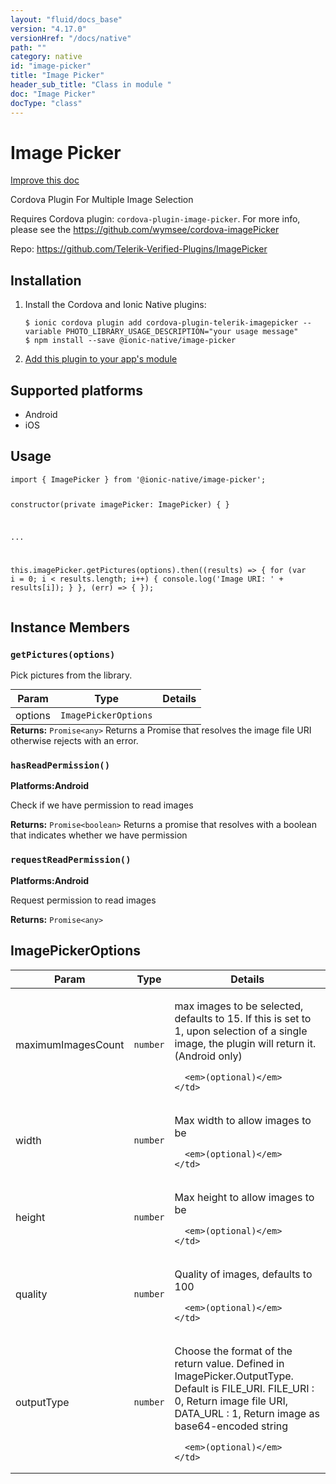 ```yaml
---
layout: "fluid/docs_base"
version: "4.17.0"
versionHref: "/docs/native"
path: ""
category: native
id: "image-picker"
title: "Image Picker"
header_sub_title: "Class in module "
doc: "Image Picker"
docType: "class"
---
```


<h1 class="api-title">Image Picker</h1>

<a class="improve-v2-docs" href="http://github.com/ionic-team/ionic-native/edit/master/src/@ionic-native/plugins/image-picker/index.ts#L36">
  Improve this doc
</a>







<p>Cordova Plugin For Multiple Image Selection</p>
<p>Requires Cordova plugin: <code>cordova-plugin-image-picker</code>.
For more info, please see the <a href="https://github.com/wymsee/cordova-imagePicker">https://github.com/wymsee/cordova-imagePicker</a></p>


<p>Repo:
  <a href="https://github.com/Telerik-Verified-Plugins/ImagePicker">
    https://github.com/Telerik-Verified-Plugins/ImagePicker
  </a>
</p>


<h2><a class="anchor" name="installation" href="#installation"></a>Installation</h2>
<ol class="installation">
  <li>Install the Cordova and Ionic Native plugins:<br>
    <pre><code class="nohighlight">$ ionic cordova plugin add cordova-plugin-telerik-imagepicker --variable PHOTO_LIBRARY_USAGE_DESCRIPTION="your usage message"
$ npm install --save @ionic-native/image-picker
</code></pre>
  </li>
  <li><a href="https://ionicframework.com/docs/native/#Add_Plugins_to_Your_App_Module">Add this plugin to your app's module</a></li>
</ol>



<h2><a class="anchor" name="platforms" href="#platforms"></a>Supported platforms</h2>
<ul>
  <li>Android</li><li>iOS</li>
</ul>






<h2><a class="anchor" name="usage" href="#usage"></a>Usage</h2>
<pre><code class="lang-typescript">import { ImagePicker } from &#39;@ionic-native/image-picker&#39;;


constructor(private imagePicker: ImagePicker) { }

...

this.imagePicker.getPictures(options).then((results) =&gt; {
  for (var i = 0; i &lt; results.length; i++) {
      console.log(&#39;Image URI: &#39; + results[i]);
  }
}, (err) =&gt; { });
</code></pre>








<h2><a class="anchor" name="instance-members" href="#instance-members"></a>Instance Members</h2>
<h3><a class="anchor" name="getPictures" href="#getPictures"></a><code>getPictures(options)</code></h3>




Pick pictures from the library.
<table class="table param-table" style="margin:0;">
  <thead>
  <tr>
    <th>Param</th>
    <th>Type</th>
    <th>Details</th>
  </tr>
  </thead>
  <tbody>
  <tr>
    <td>
      options</td>
    <td>
      <code>ImagePickerOptions</code>
    </td>
    <td>
      </td>
  </tr>
  </tbody>
</table>

<div class="return-value" markdown="1">
  <i class="icon ion-arrow-return-left"></i>
  <b>Returns:</b> <code>Promise&lt;any&gt;</code> Returns a Promise that resolves the image file URI
otherwise rejects with an error.
</div><h3><a class="anchor" name="hasReadPermission" href="#hasReadPermission"></a><code>hasReadPermission()</code></h3>



<p>
  <strong>Platforms:</strong><strong class="tag">Android</strong>&nbsp;</p>


Check if we have permission to read images


<div class="return-value" markdown="1">
  <i class="icon ion-arrow-return-left"></i>
  <b>Returns:</b> <code>Promise&lt;boolean&gt;</code> Returns a promise that resolves with a boolean that indicates whether we have permission
</div><h3><a class="anchor" name="requestReadPermission" href="#requestReadPermission"></a><code>requestReadPermission()</code></h3>



<p>
  <strong>Platforms:</strong><strong class="tag">Android</strong>&nbsp;</p>


Request permission to read images


<div class="return-value" markdown="1">
  <i class="icon ion-arrow-return-left"></i>
  <b>Returns:</b> <code>Promise&lt;any&gt;</code> 
</div>





<h2><a class="anchor" name="ImagePickerOptions" href="#ImagePickerOptions"></a>ImagePickerOptions</h2>

<table class="table param-table" style="margin:0;">
  <thead>
  <tr>
    <th>Param</th>
    <th>Type</th>
    <th>Details</th>
  </tr>
  </thead>
  <tbody>
  
  <tr>
    <td>
      maximumImagesCount
    </td>
    <td>
      <code>number</code>
    </td>
    <td>
      <p>max images to be selected, defaults to 15. If this is set to 1, upon selection of a single image, the plugin will return it. (Android only)</p>

      <em>(optional)</em>
    </td>
  </tr>
  
  <tr>
    <td>
      width
    </td>
    <td>
      <code>number</code>
    </td>
    <td>
      <p>Max width to allow images to be</p>

      <em>(optional)</em>
    </td>
  </tr>
  
  <tr>
    <td>
      height
    </td>
    <td>
      <code>number</code>
    </td>
    <td>
      <p>Max height to allow images to be</p>

      <em>(optional)</em>
    </td>
  </tr>
  
  <tr>
    <td>
      quality
    </td>
    <td>
      <code>number</code>
    </td>
    <td>
      <p>Quality of images, defaults to 100</p>

      <em>(optional)</em>
    </td>
  </tr>
  
  <tr>
    <td>
      outputType
    </td>
    <td>
      <code>number</code>
    </td>
    <td>
      <p>Choose the format of the return value.
Defined in ImagePicker.OutputType. Default is FILE_URI.
     FILE_URI : 0,   Return image file URI,
     DATA_URL : 1,   Return image as base64-encoded string</p>

      <em>(optional)</em>
    </td>
  </tr>
  
  </tbody>
</table>





